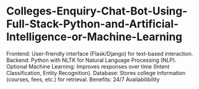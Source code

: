 # Colleges-Enquiry-Chat-Bot-Using-Full-Stack-Python-and-Artificial-Intelligence-or-Machine-Learning
Frontend: User-friendly interface (Flask/Django) for text-based interaction. Backend: Python with NLTK for Natural Language Processing (NLP). Optional Machine Learning: Improves responses over time (Intent Classification, Entity Recognition). Database: Stores college information (courses, fees, etc.) for retrieval. Benefits:  24/7 Availabilibility 
